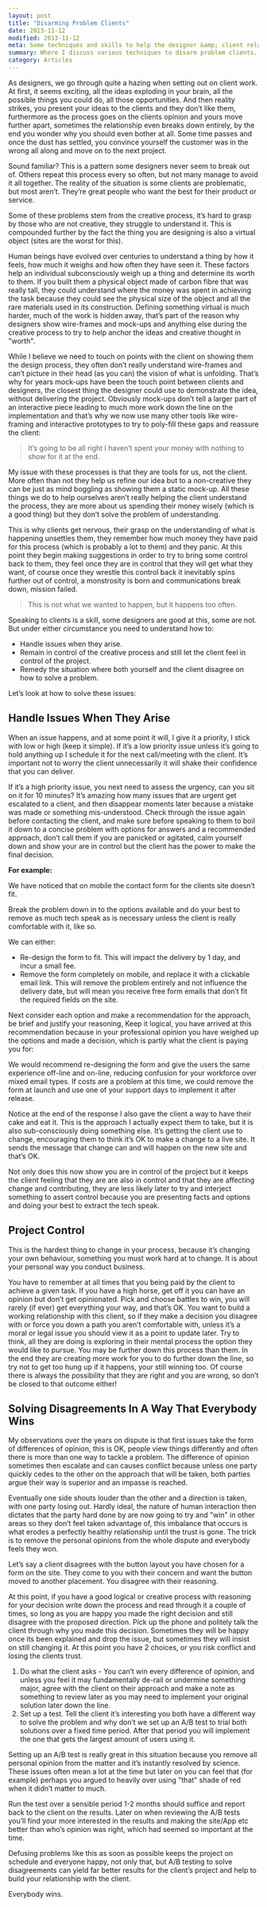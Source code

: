 ```yaml
---
layout: post
title: "Disarming Problem Clients"
date: 2013-11-12
modified: 2013-11-12
meta: Some techniques and skills to help the designer &amp; client relationship .
summary: Where I discuss various techniques to disarm problem clients.
category: Articles
---
```


As designers, we go through quite a hazing when setting out on client work. At first, it seems exciting, all the ideas exploding in your brain, all the possible things you could do, all those opportunities. And then reality strikes, you present your ideas to the clients and they don’t like them, furthermore as the process goes on the clients opinion and yours move further apart, sometimes the relationship even breaks down entirely, by the end you wonder why you should even bother at all. Some time passes and once the dust has settled, you convince yourself the customer was in the wrong all along and move on to the next project.

Sound familiar? This is a pattern some designers never seem to break out of. Others repeat this process every so often, but not many manage to avoid it all together. The reality of the situation is some clients are problematic, but most aren’t. They’re great people who want the best for their product or service.

Some of these problems stem from the creative process, it’s hard to grasp by those who are not creative, they struggle to understand it. This is compounded further by the fact the thing you are designing is also a virtual object (sites are the worst for this).

Human beings have evolved over centuries to understand a thing by how it feels, how much it weighs and how often they have seen it. These factors help an individual subconsciously weigh up a thing and determine its worth to them. If you built them a physical object made of carbon fibre that was really tall, they could understand where the money was spent in achieving the task because they could see the physical size of the object and all the rare materials used in its construction. Defining something virtual is much harder, much of the work is hidden away, that’s part of the reason why designers show wire-frames and mock-ups and anything else during the creative process to try to help anchor the ideas and creative thought in "worth".

While I believe we need to touch on points with the client on showing them the design process, they often don’t really understand wire-frames and can’t picture in their head (as you can) the vision of what is unfolding. That’s why for years mock-ups have been the touch point between clients and designers, the closest thing the designer could use to demonstrate the idea, without delivering the project. Obviously mock-ups don’t tell a larger part of an interactive piece leading to much more work down the line on the implementation and that’s why we now use many other tools like wire-framing and interactive prototypes to try to poly-fill these gaps and reassure the client:

>  It’s going to be all right I haven’t spent your money with nothing to show for it at the end.

My issue with these processes is that they are tools for us, not the client. More often than not they help us refine our idea but to a non-creative they can be just as mind boggling as showing them a static mock-up. All these things we do to help ourselves aren’t really helping the client understand the process, they are more about us spending their money wisely (which is a good thing) but they don’t solve the problem of understanding.

This is why clients get nervous, their grasp on the understanding of what is happening unsettles them, they remember how much money they have paid for this process (which is probably a lot to them) and they panic. At this point they begin making suggestions in order to try to bring some control back to them, they feel once they are in control that they will get what they want, of course once they wrestle this control back it inevitably spins further out of control, a monstrosity is born and communications break down, mission failed.

>  This is not what we wanted to happen, but it happens too often.

Speaking to clients is a skill, some designers are good at this, some are not. But under either circumstance you need to understand how to:

-  Handle issues when they arise.
-  Remain in control of the creative process and still let the client feel in control of the project.
-  Remedy the situation where both yourself and the client disagree on how to solve a problem.

Let’s look at how to solve these issues:


## Handle Issues When They Arise

When an issue happens, and at some point it will, I give it a priority, I stick with low or high (keep it simple). If it’s a low priority issue unless it’s going to hold anything up I schedule it for the next call/meeting with the client. It’s important not to worry the client unnecessarily it will shake their confidence that you can deliver.

If it’s a high priority issue, you next need to assess the urgency, can you sit on it for 10 minutes? It’s amazing how many issues that are urgent get escalated to a client, and then disappear moments later because a mistake was made or something mis-understood. Check through the issue again before contacting the client, and make sure before speaking to them to boil it down to a concise problem with options for answers and a recommended approach, don’t call them if you are panicked or agitated, calm yourself down and show your are in control but the client has the power to make the final decision.

**For example:**

We have noticed that on mobile the contact form for the clients site doesn’t fit.

Break the problem down in to the options available and do your best to remove as much tech speak as is necessary unless the client is really comfortable with it, like so.

We can either:

-  Re-design the form to fit. This will impact the delivery by 1 day, and incur a small fee.
-  Remove the form completely on mobile, and replace it with a clickable email link. This will remove the problem entirely and not influence the delivery date, but will mean you receive free form emails that don’t fit the required fields on the site.

Next consider each option and make a recommendation for the approach, be brief and justify your reasoning, Keep it logical, you have arrived at this recommendation because in your professional opinion you have weighed up the options and made a decision, which is partly what the client is paying you for:

We would recommend re-designing the form and give the users the same experience off-line and on-line, reducing confusion for your workforce over mixed email types. If costs are a problem at this time, we could remove the form at launch and use one of your support days to implement it after release.

Notice at the end of the response I also gave the client a way to have their cake and eat it. This is the approach I actually expect them to take, but it is also sub-consciously doing something else. It’s getting the client use to change, encouraging them to think it’s OK to make a change to a live site. It sends the message that change can and will happen on the new site and that’s OK.

Not only does this now show you are in control of the project but it keeps the client feeling that they are are also in control  and that they are affecting change and contributing, they are less likely later to try and interject something to assert control because you are presenting facts and options and doing your best to extract the tech speak.


## Project Control

This is the hardest thing to change in your process, because it’s changing your own behaviour, something you must work hard at to change. It is about your personal way you conduct business.

You have to remember at all times that you being paid by the client to achieve a given task. If you have a high horse, get off it you can have an opinion but don’t get opinionated. Pick and choose battles to win, you will rarely (if ever) get everything your way, and that’s OK. You want to build a working relationship with this client, so if they make a decision you disagree with or force you down a path you aren’t comfortable with, unless it’s a moral or legal issue you should view it as a point to update later. Try to think, all they are doing is exploring in their mental process the option they would like to pursue. You may be further down this process than them. In the end they are creating more work for you to do further down the line, so try not to get too hung up if it happens, your still winning too. Of course there is always the possibility that they are right and you are wrong, so don’t be closed to that outcome either!

## Solving Disagreements In A Way That Everybody Wins

My observations over the years on dispute is that first issues take the form of differences of opinion, this is OK, people view things differently and often there is more than one way to tackle a problem. The difference of opinion sometimes then escalate and can causes conflict because unless one party quickly cedes to the other on the approach that will be taken, both parties argue their way is superior and an impasse is reached.

Eventually one side shouts louder than the other and a direction is taken, with one party losing out. Hardly ideal, the nature of human interaction then dictates that the party hard done by are now going to try and "win" in other areas so they don’t feel taken advantage of, this imbalance that occurs is what erodes a perfectly healthy relationship until the trust is gone. The trick is to remove the personal opinions from the whole dispute and everybody feels they won.

Let’s say a client disagrees with the button layout you have chosen for a form on the site. They come to you with their concern and want the button moved to another placement. You disagree with their reasoning.

At this point, if you have a good logical or creative process with reasoning for your decision write down the process and read through it a couple of times, so long as you are happy you made the right decision and still disagree with the proposed direction. Pick up the phone and politely talk the client through why you made this decision. Sometimes they will be happy once its been explained and drop the issue, but sometimes they will insist on still changing it. At this point you have 2 choices, or you risk conflict and losing the clients trust.

1. Do what the client asks - You can’t win every difference of opinion, and unless you feel it may fundamentally de-rail or undermine something major, agree with the client on their approach and make a note as something to review later as you may need to implement your original solution later down the line.
2. Set up a test. Tell the client it’s interesting you both have a different way to solve the problem and why don’t we set up an A/B test to trial both solutions over a fixed time period. After that period you will implement the one that gets the largest amount of users using it.

Setting up an A/B test is really great in this situation because you remove all personal opinion from the matter and it’s instantly resolved by science. These issues often mean a lot at the time but later on you can feel that (for example) perhaps you argued to heavily over using "that" shade of red when it didn’t matter to much.

Run the test over a sensible period 1-2 months should suffice and report back to the client on the results. Later on when reviewing the A/B tests you’ll find your more interested in the results and making the site/App etc better than who’s opinion was right, which had seemed so important at the time.

Defusing problems like this as soon as possible keeps the project on schedule and everyone happy, not only that, but A/B testing to solve disagreements can yield far better results for the client’s project and help to build your relationship with the client.

Everybody wins.
